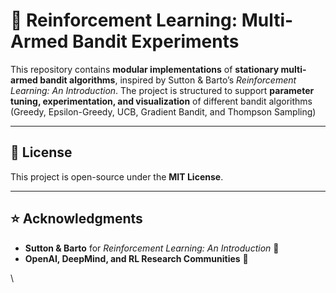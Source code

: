 # 🚀 Reinforcement Learning: Multi-Armed Bandit Experiments

This repository contains **modular implementations** of **stationary multi-armed bandit algorithms**, inspired by Sutton & Barto’s *Reinforcement Learning: An Introduction*. The project is structured to support **parameter tuning, experimentation, and visualization** of different bandit algorithms (Greedy, Epsilon-Greedy, UCB, Gradient Bandit, and Thompson Sampling)


---

## 📜 License
This project is open-source under the **MIT License**.

---

## ⭐️ Acknowledgments
- **Sutton & Barto** for *Reinforcement Learning: An Introduction* 📖  
- **OpenAI, DeepMind, and RL Research Communities** 🧠  

\
